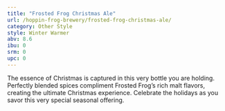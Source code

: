 ```yaml
---
title: "Frosted Frog Christmas Ale"
url: /hoppin-frog-brewery/frosted-frog-christmas-ale/
category: Other Style
style: Winter Warmer
abv: 8.6
ibu: 0
srm: 0
upc: 0
---
```

The essence of Christmas is captured in this very bottle you are holding. Perfectly blended spices compliment Frosted Frog’s rich malt flavors, creating the ultimate Christmas experience. Celebrate the holidays as you savor this very special seasonal offering.
